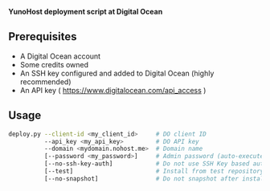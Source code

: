 **YunoHost deployment script at Digital Ocean**

Prerequisites
-------------

* A Digital Ocean account
* Some credits owned
* An SSH key configured and added to Digital Ocean (highly recommended)
* An API key ( https://www.digitalocean.com/api_access )


Usage
-----

```bash
deploy.py --client-id <my_client_id>     # DO client ID
          --api_key <my_api_key>         # DO API key
          --domain <mydomain.nohost.me>  # Domain name
          [--password <my_password>]     # Admin password (auto-execute post-installation if set)
          [--no-ssh-key-auth]            # Do not use SSH Key based authentatication
          [--test]                       # Install from test repository
          [--no-snapshot]                # Do not snapshot after installation nor recover from snapshot
```
